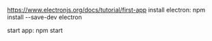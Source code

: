 https://www.electronjs.org/docs/tutorial/first-app
install electron:
npm install --save-dev electron

start app:
npm start